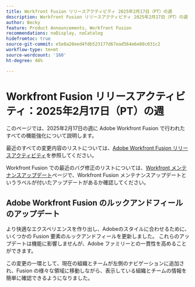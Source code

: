 ```yaml
---
title: Workfront Fusion リリースアクティビティ 2025年2月17日（PT）の週
description: Workfront Fusion リリースアクティビティ 2025年2月17日（PT）の週
author: Becky
feature: Product Announcements, Workfront Fusion
recommendations: noDisplay, noCatalog
hidefromtoc: true
source-git-commit: e5e8a20eed4fdb523177d67ead564e6e80c031c2
workflow-type: tm+mt
source-wordcount: '160'
ht-degree: 46%

---
```


# Workfront Fusion リリースアクティビティ：2025年2月17日（PT）の週

このページでは、2025年2月17日の週に Adobe Workfront Fusion で行われたすべての機能強化について説明します。

最近のすべての変更内容のリストについては、[Adobe Workfront Fusion リリースアクティビティ](/help/workfront-fusion/fusion-product-releases/fusion-release-activity.md)を参照してください。

Workfront Fusion での最近のバグ修正のリストについては、[Workfront メンテナンスアップデート](https://experienceleague.adobe.com/ja/docs/workfront-known-issues/releases/current-updates)ページで、Workfront Fusion メンテナンスアップデートというラベルが付いたアップデートがあるか確認してください。

<!--## Adobe Storage connector and modules now available

Now you can use Workfront Fusion to manage Adobe your Adobe Storage. With the Adobe Storage modules, you can: 

* Create, discard, restore, or delete an Adobe Enterprise Storage Management (ESM) store
* Invite a user to an ESM store
* Make a custom call the the Adobe User Management API 

For information and instructions, see [Adobe Storage modules]().-->

## Adobe Workfront Fusion のルックアンドフィールのアップデート

より快適なエクスペリエンスを作り出し、Adobeのスタイルに合わせるために、いくつかの Fusion 要素のルックアンドフィールを更新しました。 これらのアップデートは機能に影響しませんが、Adobe ファミリーとの一貫性を高めることができます。

この変更の一環として、現在の組織とチームが左側のナビゲーションに追加され、Fusion の様々な領域に移動しながら、表示している組織とチームの情報を簡単に確認できるようになりました。


